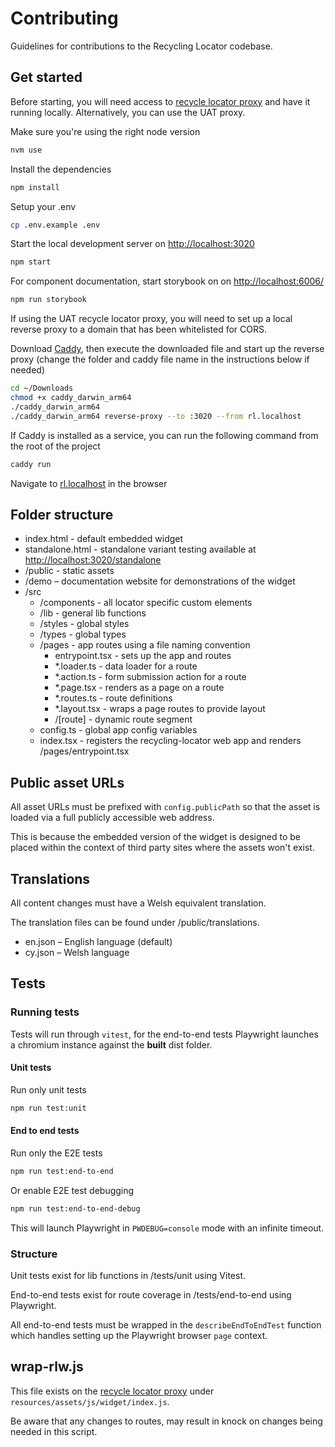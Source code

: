 # Contributing

Guidelines for contributions to the Recycling Locator codebase.

## Get started

Before starting, you will need access to [recycle locator proxy](https://github.com/etchteam/recycle-locator) and have it running locally. Alternatively, you can use the UAT proxy.

Make sure you're using the right node version

```bash
nvm use
```

Install the dependencies

```bash
npm install
```

Setup your .env

```bash
cp .env.example .env
```

Start the local development server on [http://localhost:3020](http://localhost:3020)

```bash
npm start
```

For component documentation, start storybook on on [http://localhost:6006/](http://localhost:6006/)

```bash
npm run storybook
```

If using the UAT recycle locator proxy, you will need to set up a local reverse proxy to a domain that has been whitelisted for CORS.

Download [Caddy](https://caddyserver.com/), then execute the downloaded file and start up the reverse proxy (change the folder and caddy file name in the instructions below if needed)

```bash
cd ~/Downloads
chmod +x caddy_darwin_arm64
./caddy_darwin_arm64
./caddy_darwin_arm64 reverse-proxy --to :3020 --from rl.localhost
```

If Caddy is installed as a service, you can run the following command from the root of the project

```bash
caddy run
```

Navigate to [rl.localhost](rl.localhost) in the browser

## Folder structure

- index.html - default embedded widget
- standalone.html - standalone variant testing available at [http://localhost:3020/standalone](http://localhost:3020/standalone)
- /public - static assets
- /demo – documentation website for demonstrations of the widget
- /src
  - /components - all locator specific custom elements
  - /lib - general lib functions
  - /styles - global styles
  - /types - global types
  - /pages - app routes using a file naming convention
    - entrypoint.tsx - sets up the app and routes
    - *.loader.ts - data loader for a route
    - *.action.ts - form submission action for a route
    - *.page.tsx - renders as a page on a route
    - *.routes.ts - route definitions
    - *.layout.tsx - wraps a page routes to provide layout
    - /\[route\] - dynamic route segment
  - config.ts - global app config variables
  - index.tsx - registers the recycling-locator web app and renders /pages/entrypoint.tsx

## Public asset URLs

All asset URLs must be prefixed with `config.publicPath` so that the asset is loaded via a full publicly accessible web address.

This is because the embedded version of the widget is designed to be placed within the context of third party sites where the assets won't exist.

## Translations

All content changes must have a Welsh equivalent translation.

The translation files can be found under /public/translations.

- en.json – English language (default)
- cy.json – Welsh language

## Tests

### Running tests

Tests will run through `vitest`, for the end-to-end tests Playwright launches a chromium instance against the **built** dist folder.

#### Unit tests

Run only unit tests

```bash
npm run test:unit
```

#### End to end tests

Run only the E2E tests

```bash
npm run test:end-to-end
```

Or enable E2E test debugging

```bash
npm run test:end-to-end-debug
```

This will launch Playwright in `PWDEBUG=console` mode with an infinite timeout.

### Structure

Unit tests exist for lib functions in /tests/unit using Vitest.

End-to-end tests exist for route coverage in /tests/end-to-end using Playwright.

All end-to-end tests must be wrapped in the `describeEndToEndTest` function which handles setting up the Playwright browser `page` context.

## wrap-rlw.js

This file exists on the [recycle locator proxy](https://github.com/etchteam/recycle-locator) under `resources/assets/js/widget/index.js`.

Be aware that any changes to routes, may result in knock on changes being needed in this script.

